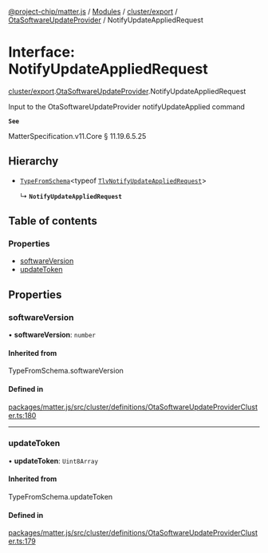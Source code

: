 [@project-chip/matter.js](../README.md) / [Modules](../modules.md) / [cluster/export](../modules/cluster_export.md) / [OtaSoftwareUpdateProvider](../modules/cluster_export.OtaSoftwareUpdateProvider.md) / NotifyUpdateAppliedRequest

# Interface: NotifyUpdateAppliedRequest

[cluster/export](../modules/cluster_export.md).[OtaSoftwareUpdateProvider](../modules/cluster_export.OtaSoftwareUpdateProvider.md).NotifyUpdateAppliedRequest

Input to the OtaSoftwareUpdateProvider notifyUpdateApplied command

**`See`**

MatterSpecification.v11.Core § 11.19.6.5.25

## Hierarchy

- [`TypeFromSchema`](../modules/tlv_export.md#typefromschema)\<typeof [`TlvNotifyUpdateAppliedRequest`](../modules/cluster_export.OtaSoftwareUpdateProvider.md#tlvnotifyupdateappliedrequest)\>

  ↳ **`NotifyUpdateAppliedRequest`**

## Table of contents

### Properties

- [softwareVersion](cluster_export.OtaSoftwareUpdateProvider.NotifyUpdateAppliedRequest.md#softwareversion)
- [updateToken](cluster_export.OtaSoftwareUpdateProvider.NotifyUpdateAppliedRequest.md#updatetoken)

## Properties

### softwareVersion

• **softwareVersion**: `number`

#### Inherited from

TypeFromSchema.softwareVersion

#### Defined in

[packages/matter.js/src/cluster/definitions/OtaSoftwareUpdateProviderCluster.ts:180](https://github.com/project-chip/matter.js/blob/0c058ae17fdba4c0b89b8b13c309011d51782299/packages/matter.js/src/cluster/definitions/OtaSoftwareUpdateProviderCluster.ts#L180)

___

### updateToken

• **updateToken**: `Uint8Array`

#### Inherited from

TypeFromSchema.updateToken

#### Defined in

[packages/matter.js/src/cluster/definitions/OtaSoftwareUpdateProviderCluster.ts:179](https://github.com/project-chip/matter.js/blob/0c058ae17fdba4c0b89b8b13c309011d51782299/packages/matter.js/src/cluster/definitions/OtaSoftwareUpdateProviderCluster.ts#L179)
